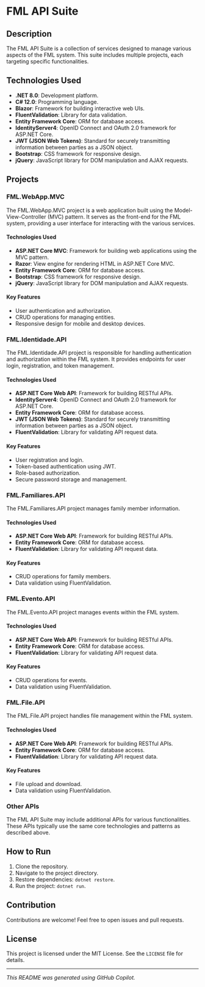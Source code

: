 # FML API Suite

## Description
The FML API Suite is a collection of services designed to manage various aspects of the FML system. This suite includes multiple projects, each targeting specific functionalities.

## Technologies Used
- **.NET 8.0**: Development platform.
- **C# 12.0**: Programming language.
- **Blazor**: Framework for building interactive web UIs.
- **FluentValidation**: Library for data validation.
- **Entity Framework Core**: ORM for database access.
- **IdentityServer4**: OpenID Connect and OAuth 2.0 framework for ASP.NET Core.
- **JWT (JSON Web Tokens)**: Standard for securely transmitting information between parties as a JSON object.
- **Bootstrap**: CSS framework for responsive design.
- **jQuery**: JavaScript library for DOM manipulation and AJAX requests.

## Projects

### FML.WebApp.MVC
The FML.WebApp.MVC project is a web application built using the Model-View-Controller (MVC) pattern. It serves as the front-end for the FML system, providing a user interface for interacting with the various services.

#### Technologies Used
- **ASP.NET Core MVC**: Framework for building web applications using the MVC pattern.
- **Razor**: View engine for rendering HTML in ASP.NET Core MVC.
- **Entity Framework Core**: ORM for database access.
- **Bootstrap**: CSS framework for responsive design.
- **jQuery**: JavaScript library for DOM manipulation and AJAX requests.

#### Key Features
- User authentication and authorization.
- CRUD operations for managing entities.
- Responsive design for mobile and desktop devices.

### FML.Identidade.API
The FML.Identidade.API project is responsible for handling authentication and authorization within the FML system. It provides endpoints for user login, registration, and token management.

#### Technologies Used
- **ASP.NET Core Web API**: Framework for building RESTful APIs.
- **IdentityServer4**: OpenID Connect and OAuth 2.0 framework for ASP.NET Core.
- **Entity Framework Core**: ORM for database access.
- **JWT (JSON Web Tokens)**: Standard for securely transmitting information between parties as a JSON object.
- **FluentValidation**: Library for validating API request data.

#### Key Features
- User registration and login.
- Token-based authentication using JWT.
- Role-based authorization.
- Secure password storage and management.

### FML.Familiares.API
The FML.Familiares.API project manages family member information.

#### Technologies Used
- **ASP.NET Core Web API**: Framework for building RESTful APIs.
- **Entity Framework Core**: ORM for database access.
- **FluentValidation**: Library for validating API request data.

#### Key Features
- CRUD operations for family members.
- Data validation using FluentValidation.

### FML.Evento.API
The FML.Evento.API project manages events within the FML system.

#### Technologies Used
- **ASP.NET Core Web API**: Framework for building RESTful APIs.
- **Entity Framework Core**: ORM for database access.
- **FluentValidation**: Library for validating API request data.

#### Key Features
- CRUD operations for events.
- Data validation using FluentValidation.

### FML.File.API
The FML.File.API project handles file management within the FML system.

#### Technologies Used
- **ASP.NET Core Web API**: Framework for building RESTful APIs.
- **Entity Framework Core**: ORM for database access.
- **FluentValidation**: Library for validating API request data.

#### Key Features
- File upload and download.
- Data validation using FluentValidation.

### Other APIs
The FML API Suite may include additional APIs for various functionalities. These APIs typically use the same core technologies and patterns as described above.

## How to Run
1. Clone the repository.
2. Navigate to the project directory.
3. Restore dependencies: `dotnet restore`.
4. Run the project: `dotnet run`.

## Contribution
Contributions are welcome! Feel free to open issues and pull requests.

## License
This project is licensed under the MIT License. See the `LICENSE` file for details.

---

*This README was generated using GitHub Copilot.*

